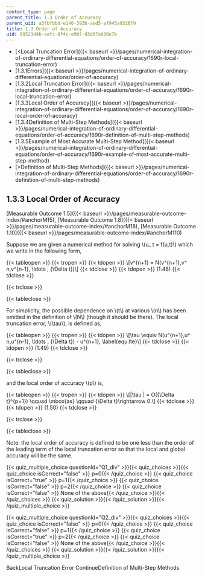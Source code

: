 ```yaml
---
content_type: page
parent_title: 1.3 Order of Accuracy
parent_uid: a3fbfbbd-e140-393b-aed5-af945a9316f9
title: 1.3 Order of Accuracy
uid: 09523d4b-aafc-8f4c-e9b7-d3d67ad30e7b
---
```


*   [<Local Truncation Error]({{< baseurl >}}/pages/numerical-integration-of-ordinary-differential-equations/order-of-accuracy/1690r-local-truncation-error)
*   [1.3.1Errors]({{< baseurl >}}/pages/numerical-integration-of-ordinary-differential-equations/order-of-accuracy)
*   [1.3.2Local Truncation Error]({{< baseurl >}}/pages/numerical-integration-of-ordinary-differential-equations/order-of-accuracy/1690r-local-truncation-error)
*   [1.3.3Local Order of Accuracy]({{< baseurl >}}/pages/numerical-integration-of-ordinary-differential-equations/order-of-accuracy/1690r-local-order-of-accuracy)
*   [1.3.4Definition of Multi-Step Methods]({{< baseurl >}}/pages/numerical-integration-of-ordinary-differential-equations/order-of-accuracy/1690r-definition-of-multi-step-methods)
*   [1.3.5Example of Most Accurate Multi-Step Method]({{< baseurl >}}/pages/numerical-integration-of-ordinary-differential-equations/order-of-accuracy/1690r-example-of-most-accurate-multi-step-method)
*   [\>Definition of Multi-Step Methods]({{< baseurl >}}/pages/numerical-integration-of-ordinary-differential-equations/order-of-accuracy/1690r-definition-of-multi-step-methods)

1.3.3 Local Order of Accuracy
-----------------------------

[Measurable Outcome 1.5]({{< baseurl >}}/pages/measurable-outcome-index/#anchorM15), [Measurable Outcome 1.8]({{< baseurl >}}/pages/measurable-outcome-index/#anchorM18), [Measurable Outcome 1.10]({{< baseurl >}}/pages/measurable-outcome-index/#anchorM110)

Suppose we are given a numerical method for solving \\(u\_ t = f(u,t)\\) which we write in the following form,

{{< tableopen >}}
{{< tropen >}}
{{< tdopen >}}
\\\[v^{n+1} = N(v^{n+1},v^ n,v^{n-1}, \\ldots , {\\Delta t})\\\]
{{< tdclose >}}
{{< tdopen >}}
(1.48)
{{< tdclose >}}

{{< trclose >}}

{{< tableclose >}}

For simplicity, the possible dependence on \\(t\\) at various \\(n\\) has been omitted in the definition of \\(N\\) (though it should be there). The local truncation error, \\(\\tau\\), is defined as,

{{< tableopen >}}
{{< tropen >}}
{{< tdopen >}}
\\\[\\tau \\equiv N(u^{n+1},u^ n,u^{n-1}, \\ldots , {\\Delta t}) - u^{n+1}, \\label{equ:lte}\\\]
{{< tdclose >}}
{{< tdopen >}}
(1.49)
{{< tdclose >}}

{{< trclose >}}

{{< tableclose >}}

and the local order of accuracy \\(p\\) is,

{{< tableopen >}}
{{< tropen >}}
{{< tdopen >}}
\\\[|\\tau | = O({\\Delta t}^{p+1}) \\qquad \\mbox{as} \\qquad {\\Delta t}\\rightarrow 0.\\\]
{{< tdclose >}}
{{< tdopen >}}
(1.50)
{{< tdclose >}}

{{< trclose >}}

{{< tableclose >}}

Note: the local order of accuracy is defined to be one less than the order of the leading term of the local truncation error so that the local and global accuracy will be the same.

{{< quiz_multiple_choice questionId="Q1_div" >}}{{< quiz_choices >}}{{< quiz_choice isCorrect="false" >}} p=0{{< /quiz_choice >}}
{{< quiz_choice isCorrect="true" >}} p=1{{< /quiz_choice >}}
{{< quiz_choice isCorrect="false" >}} p=2{{< /quiz_choice >}}
{{< quiz_choice isCorrect="false" >}} None of the above{{< /quiz_choice >}}{{< /quiz_choices >}}
{{< quiz_solution >}}{{< /quiz_solution >}}{{< /quiz_multiple_choice >}}

{{< quiz_multiple_choice questionId="Q2_div" >}}{{< quiz_choices >}}{{< quiz_choice isCorrect="false" >}} p=0{{< /quiz_choice >}}
{{< quiz_choice isCorrect="false" >}} p=1{{< /quiz_choice >}}
{{< quiz_choice isCorrect="true" >}} p=2{{< /quiz_choice >}}
{{< quiz_choice isCorrect="false" >}} None of the above{{< /quiz_choice >}}{{< /quiz_choices >}}
{{< quiz_solution >}}{{< /quiz_solution >}}{{< /quiz_multiple_choice >}}

BackLocal Truncation Error ContinueDefinition of Multi-Step Methods